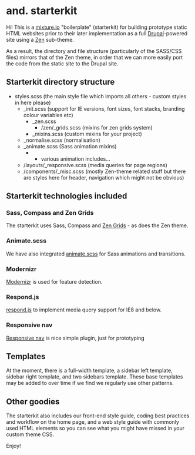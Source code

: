 # and. starterkit

Hi! This is a [mixture.io](http://mixture.io) "boilerplate" (starterkit) for building prototype static HTML websites prior to their later implementation as a full [Drupal](http://drupal.org)-powered site using a [Zen](http://drupal.org/project/zen) sub-theme. 

As a result, the directory and file structure (particularly of the SASS/CSS files) mirrors that of the Zen theme, in order that we can more easily port the code from the static site to the Drupal site.

## Starterkit directory structure

* styles.scss (the main style file which imports all others - custom styles in here please)
   * _init.scss (support for IE versions, font sizes, font stacks, branding colour variables etc)
     * _zen.scss
       * /zen/_grids.scss (mixins for zen grids system)
     * _mixins.scss (custom mixins for your project)
   * _normalise.scss (normalisation)
   * _animate.scss (Sass animation mixins)
       * - various animation includes...
   * /layouts/_responsive.scss (media queries for page regions)
   * /components/_misc.scss (mostly Zen-theme related stuff but there are styles here for header, navigation which might not be obvious)



## Starterkit technologies included


### Sass, Compass and Zen Grids
The starterkit uses Sass, Compass and [Zen Grids](http://zengrids.com) - as does the Zen theme. 


### Animate.scss
We have also integrated [animate.scss](http://geoffgraham.me/animate-scss/) for Sass animations and transitions.

### Modernizr

[Modernizr](http://modernizr.com) is used for feature detection.


### Respond.js
[respond.js](https://github.com/scottjehl/Respond) to implement media query support for IE8 and below.


### Responsive nav

[Responsive nav](http://responsive-nav.com/) is nice simple plugin, just for prototyping

## Templates

At the moment, there is a full-width template, a sidebar left template, sidebar right template, and two sidebars template. These base templates may be added to over time if we find we regularly use other patterns.


## Other goodies
The starterkit also includes our front-end style guide, coding best practices and workflow on the home page, and a web style guide with commonly used HTML elements so you can see what you might have missed in your custom theme CSS.

Enjoy!



